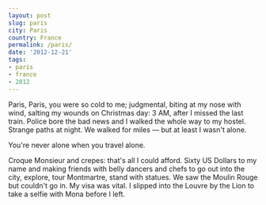 ```yaml
---
layout: post
slug: paris
city: Paris
country: France
permalink: /paris/
date: '2012-12-21'
tags:
- paris
- france
- 2012
---
```

Paris, Paris, you were so cold to me; judgmental, biting at my nose with wind, salting my wounds on Christmas day: 3 AM, after I missed the last train. Police bore the bad news and I walked the whole way to my hostel. Strange paths at night. We walked for miles &mdash; but at least I wasn't alone.

You're never alone when you travel alone.

Croque Monsieur and crepes: that's all I could afford. Sixty US Dollars to my name and making friends with belly dancers and chefs to go out into the city, explore, tour Montmartre, stand with statues. We saw the Moulin Rouge but couldn't go in. My visa was vital. I slipped into the Louvre by the Lion to take a selfie with Mona before I left.